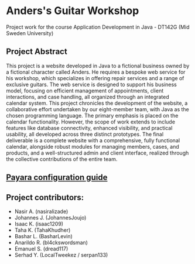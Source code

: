 # Anders's Guitar Workshop
Project work for the course Application Development in Java - DT142G (Mid Sweden University)

## Project Abstract
This project is a website developed in Java to a fictional business owned by a fictional character called Anders. He requires a bespoke web service for his workshop, which specializes in offering repair services and a range of exclusive guitars. The web service is designed to support his business model, focusing on efficient management of appointments, client interactions, and case handling, all organized through an integrated calendar system. This project chronicles the development of the website, a collaborative effort undertaken by our eight-member team, with Java as the chosen programming language. The primary emphasis is placed on the calendar functionality. However, the scope of work extends to include features like database connectivity, enhanced visibility, and practical usability, all developed across three distinct prototypes. The final deliverable is a complete website with a comprehensive, fully functional calendar, alongside robust modules for managing members, cases, and products, and a well-structured admin and client interface, realized through the collective contributions of the entire team.

## [Payara configuration guide](./apputveckling/src/main/resources/misc/Payara_configuration_guide.md)

## Project contributors:
- Nasir A. (nasiralizade)
- Johannes J. (JohannesJoujo)
- Isaac K. (isaac1209)
- Taha K. (TahaKhudher)
- Bashar L. (BasharLevin)
- Anarildo R. (bl4ckswordsman)
- Emanuel S. (dread117)
- Serhad Y. (LocalTweekez / serpan133)
